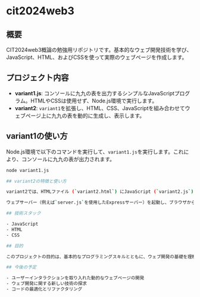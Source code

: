 # cit2024web3

## 概要
CIT2024web3概論の勉強用リポジトリです。基本的なウェブ開発技術を学び、JavaScript、HTML、およびCSSを使って実際のウェブページを作成します。

## プロジェクト内容
- **variant1.js**: コンソールに九九の表を出力するシンプルなJavaScriptプログラム。HTMLやCSSは使用せず、Node.js環境で実行します。
- **variant2**: `variant1`を拡張し、HTML、CSS、JavaScriptを組み合わせてウェブページ上に九九の表を動的に生成し、表示します。

## variant1の使い方
Node.js環境で以下のコマンドを実行して、`variant1.js`を実行します。これにより、コンソールに九九の表が出力されます。
```bash
node variant1.js

## variant2の特徴と使い方

variant2では、HTMLファイル (`variant2.html`) にJavaScript (`variant2.js`) とCSS (`variant2.css`) を組み合わせて使用します。これにより、ウェブページ上で九九の表が見やすく表示されます。

ウェブサーバー（例えば`server.js`を使用したExpressサーバー）を起動し、ブラウザからアクセスすることで、variant2を見ることができます。

## 技術スタック

- JavaScript
- HTML
- CSS

## 目的

このプロジェクトの目的は、基本的なプログラミングスキルとともに、ウェブ開発の基礎を理解し、実際にウェブページを作成する経験を積むことです。

## 今後の予定

- ユーザーインタラクションを取り入れた動的なウェブページの開発
- ウェブ開発に関する新しい技術の探求
- コードの最適化とリファクタリング
